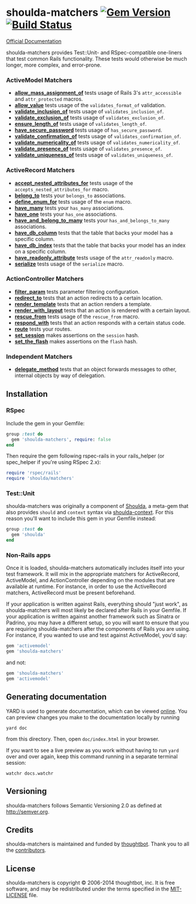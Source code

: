 # shoulda-matchers [![Gem Version][fury-badge]][fury] [![Build Status][travis-badge]][travis]

[Official Documentation][rubydocs]

shoulda-matchers provides Test::Unit- and RSpec-compatible one-liners that test
common Rails functionality. These tests would otherwise be much longer, more
complex, and error-prone.

### ActiveModel Matchers

* **[allow_mass_assignment_of](lib/shoulda/matchers/active_model/allow_mass_assignment_of_matcher.rb)**
  tests usage of Rails 3's `attr_accessible` and `attr_protected` macros.
* **[allow_value](lib/shoulda/matchers/active_model/allow_value_matcher.rb)** tests usage of
  the `validates_format_of` validation.
* **[validate_inclusion_of](lib/shoulda/matchers/active_model/validate_inclusion_of_matcher.rb)**
  tests usage of `validates_inclusion_of`.
* **[validate_exclusion_of](lib/shoulda/matchers/active_model/validate_exclusion_of_matcher.rb)**
  tests usage of `validates_exclusion_of`.
* **[ensure_length_of](lib/shoulda/matchers/active_model/ensure_length_of_matcher.rb)** tests usage
  of `validates_length_of`.
* **[have_secure_password](lib/shoulda/matchers/active_model/have_secure_password_matcher.rb)** tests
  usage of `has_secure_password`.
* **[validate_confirmation_of](lib/shoulda/matchers/active_model/validate_confirmation_of_matcher.rb)**
  tests usage of `validates_confirmation_of`.
* **[validate_numericality_of](lib/shoulda/matchers/active_model/validate_numericality_of_matcher.rb)**
  tests usage of `validates_numericality_of`.
* **[validate_presence_of](lib/shoulda/matchers/active_model/validate_presence_of_matcher.rb)** tests
  usage of `validates_presence_of`.
* **[validate_uniqueness_of](lib/shoulda/matchers/active_model/validate_uniqueness_of_matcher.rb)** tests
  usage of `validates_uniqueness_of`.

### ActiveRecord Matchers

* **[accept_nested_attributes_for](lib/shoulda/matchers/active_record/accept_nested_attributes_for_matcher.rb)**
  tests usage of the `accepts_nested_attributes_for` macro.
* **[belong_to](lib/shoulda/matchers/active_record/association_matcher.rb)** tests
  your `belongs_to` associations.
* **[define_enum_for](lib/shoulda/matchers/active_record/define_enum_for_matcher.rb)**
  tests usage of the `enum` macro.
* **[have_many](lib/shoulda/matchers/active_record/association_matcher.rb)** tests
  your `has_many` associations.
* **[have_one](lib/shoulda/matchers/active_record/association_matcher.rb)** tests your
  `has_one` associations.
* **[have_and_belong_to_many](lib/shoulda/matchers/active_record/association_matcher.rb)**
  tests your `has_and_belongs_to_many` associations.
* **[have_db_column](lib/shoulda/matchers/active_record/have_db_column_matcher.rb)** tests that
  the table that backs your model has a specific column.
* **[have_db_index](lib/shoulda/matchers/active_record/have_db_index_matcher.rb)** tests that the
  table that backs your model has an index on a specific column.
* **[have_readonly_attribute](lib/shoulda/matchers/active_record/have_readonly_attribute_matcher.rb)**
  tests usage of the `attr_readonly` macro.
* **[serialize](lib/shoulda/matchers/active_record/serialize_matcher.rb)** tests usage of the
  `serialize` macro.

### ActionController Matchers

* **[filter_param](lib/shoulda/matchers/action_controller/filter_param_matcher.rb)** tests
  parameter filtering configuration.
* **[redirect_to](lib/shoulda/matchers/action_controller/redirect_to_matcher.rb)** tests that
  an action redirects to a certain location.
* **[render_template](lib/shoulda/matchers/action_controller/render_template_matcher.rb)** tests
  that an action renders a template.
* **[render_with_layout](lib/shoulda/matchers/action_controller/render_with_layout_matcher.rb)** tests
  that an action is rendered with a certain layout.
* **[rescue_from](lib/shoulda/matchers/action_controller/rescue_from_matcher.rb)** tests usage
  of the `rescue_from` macro.
* **[respond_with](lib/shoulda/matchers/action_controller/respond_with_matcher.rb)** tests that
  an action responds with a certain status code.
* **[route](lib/shoulda/matchers/action_controller/route_matcher.rb)** tests your routes.
* **[set_session](lib/shoulda/matchers/action_controller/set_session_matcher.rb)** makes
  assertions on the `session` hash.
* **[set_the_flash](lib/shoulda/matchers/action_controller/set_the_flash_matcher.rb)** makes
  assertions on the `flash` hash.

### Independent Matchers

* **[delegate_method](lib/shoulda/matchers/independent/delegate_method_matcher.rb)**
  tests that an object forwards messages to other, internal objects by way of
  delegation.

## Installation

### RSpec

Include the gem in your Gemfile:

``` ruby
group :test do
  gem 'shoulda-matchers', require: false
end
```

Then require the gem following rspec-rails in your rails_helper (or spec_helper
if you're using RSpec 2.x):

``` ruby
require 'rspec/rails'
require 'shoulda/matchers'
```

### Test::Unit

shoulda-matchers was originally a component of [Shoulda][shoulda], a meta-gem
that also provides `should` and `context` syntax via
[shoulda-context][shoulda-context]. For this reason you'll want to include this
gem in your Gemfile instead:

```ruby
group :test do
  gem 'shoulda'
end
```

### Non-Rails apps

Once it is loaded, shoulda-matchers automatically includes itself into your test
framework. It will mix in the appropriate matchers for ActiveRecord,
ActiveModel, and ActionController depending on the modules that are available at
runtime. For instance, in order to use the ActiveRecord matchers, ActiveRecord
must be present beforehand.

If your application is written against Rails, everything should "just work", as
shoulda-matchers will most likely be declared after Rails in your Gemfile. If
your application is written against another framework such as Sinatra or
Padrino, you may have a different setup, so you will want to ensure that you are
requiring shoulda-matchers after the components of Rails you are using. For
instance, if you wanted to use and test against ActiveModel, you'd say:

```ruby
gem 'activemodel'
gem 'shoulda-matchers'
```

and not:

```ruby
gem 'shoulda-matchers'
gem 'activemodel'
```

## Generating documentation

YARD is used to generate documentation, which can be viewed [online][rubydocs].
You can preview changes you make to the documentation locally by running

    yard doc

from this directory. Then, open `doc/index.html` in your browser.

If you want to see a live preview as you work without having to run `yard` over
and over again, keep this command running in a separate terminal session:

    watchr docs.watchr

## Versioning

shoulda-matchers follows Semantic Versioning 2.0 as defined at
<http://semver.org>.

## Credits

shoulda-matchers is maintained and funded by [thoughtbot][community]. Thank you
to all the [contributors][contributors].

## License

shoulda-matchers is copyright © 2006-2014 thoughtbot, inc. It is free software,
and may be redistributed under the terms specified in the
[MIT-LICENSE](MIT-LICENSE) file.

[fury-badge]: https://badge.fury.io/rb/shoulda-matchers.png
[fury]: http://badge.fury.io/rb/shoulda-matchers
[travis-badge]: https://secure.travis-ci.org/thoughtbot/shoulda-matchers.png?branch=master
[travis]: http://travis-ci.org/thoughtbot/shoulda-matchers
[rubydocs]: http://thoughtbot.github.io/shoulda-matchers
[community]: http://thoughtbot.com/community
[contributors]: https://github.com/thoughtbot/shoulda-matchers/contributors
[shoulda]: http://github.com/thoughtbot/shoulda
[shoulda-context]: http://github.com/thoughtbot/shoulda-context

